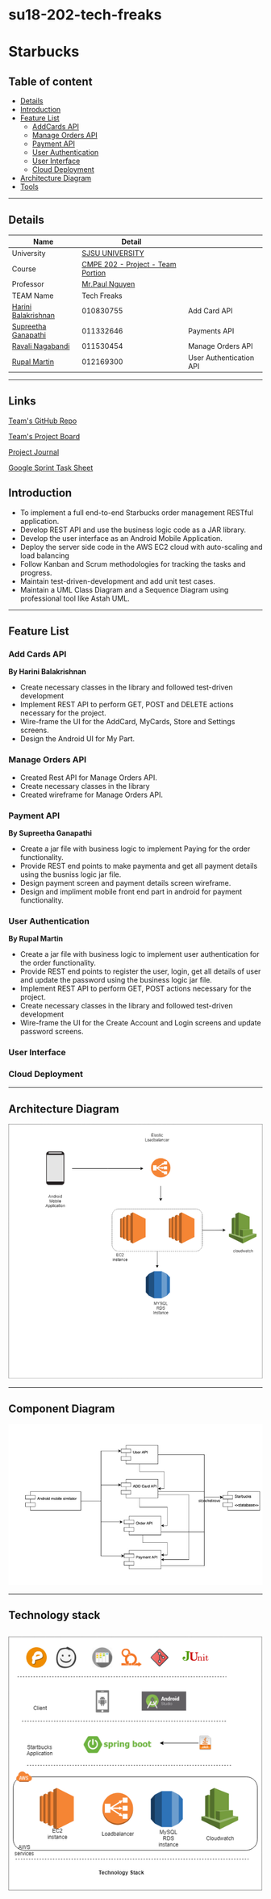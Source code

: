 # su18-202-tech-freaks

# Starbucks

## Table of content

- [Details](#details)
- [Introduction](#introduction)
- [Feature List](#feature-list)
    - [AddCards API](#addcards-api)
    - [Manage Orders API](#manage-orders-api)
    - [Payment API](#payment-api)
    - [User Authentication](#user-authentication)
    - [User Interface](#user-interface)
    - [Cloud Deployment](#cloud-deployment)
- [Architecture Diagram](#architecture-diagram)
- [Tools](#tools)

----

## Details

|Name | Detail| |
|---|---|---|
| University | [SJSU UNIVERSITY]( http://www.sjsu.edu/) |
| Course | [CMPE 202 - Project - Team Portion](https://sjsu.instructure.com/courses/1262771/assignments/4720318)|
|Professor| [Mr.Paul Nguyen](paul.nguyen@sjsu.edu) |
| TEAM Name | Tech Freaks |
|     [Harini Balakrishnan](https://www.linkedin.com/in/harini-balakrishnan/)  | 010830755  |  Add Card API
|     [Supreetha Ganapathi](supreetha.ganapathi@sjsu.edu )    | 011332646| Payments API
|     [Ravali Nagabandi](ravali.nagabandi@sjsu.edu )     |011530454 | Manage Orders API
|     [Rupal Martin](rupal.martin@sjsu.edu )     | 012169300 |User Authentication API

----


## Links
[Team's GitHub Repo](https://github.com/nguyensjsu/su18-202-tech-freaks)

[Team's Project Board](https://github.com/nguyensjsu/su18-202-tech-freaks/tree/master/StarbucksApp)

[Project Journal](https://github.com/nguyensjsu/su18-202-tech-freaks/tree/master/Project-Journal)

[Google Sprint Task Sheet](https://docs.google.com/spreadsheets/d/1DHKUhauHKrLk8ypkR21KtiweimVdh4xelrKpuAAUN80/edit#gid=0)


## Introduction
 - To implement a full end-to-end Starbucks order management RESTful application.
 - Develop REST API and use the business logic code as a JAR library.
 - Develop the user interface as an Android Mobile Application.
 - Deploy the server side code in the AWS EC2 cloud with auto-scaling and load balancing
 - Follow Kanban and Scrum methodologies for tracking the tasks and progress.
 - Maintain test-driven-development and add unit test cases.
 - Maintain a UML Class Diagram and a Sequence Diagram using professional tool like Astah UML.

-----

## Feature List

### Add Cards API

**By Harini Balakrishnan**

- Create necessary classes in the library and followed test-driven development
- Implement REST API to perform GET, POST and DELETE actions necessary for the project.
- Wire-frame the UI for the AddCard, MyCards, Store and Settings screens.
- Design the Android UI for My Part.

### Manage Orders API
- Created Rest API for Manage Orders API.
- Create necessary classes in the library
- Created wireframe for Manage Orders API.

### Payment API
**By Supreetha Ganapathi**

- Create a jar file with business logic to implement Paying for the order functionality.
- Provide REST end points to make paymenta and get all payment details using the busniss logic jar file.
- Design payment screen and payment details screen wireframe.
- Design and impliment mobile front end part in android for payment functionality.

### User Authentication

**By Rupal Martin**
- Create a jar file with business logic to implement user authentication for the order functionality.
- Provide REST end points to register the user, login, get all details of user and update the password using the business logic jar file.
- Implement REST API to perform GET, POST actions necessary for the project.
- Create necessary classes in the library and followed test-driven development
- Wire-frame the UI for the Create Account and Login screens and update password screens.


### User Interface
### Cloud Deployment

----

## Architecture Diagram
![alt text](https://github.com/nguyensjsu/su18-202-tech-freaks/blob/master/Architecure-Diagrams/Deployment%20Architecure.png)

----

## Component Diagram
![alt text](https://github.com/nguyensjsu/su18-202-tech-freaks/blob/master/Architecure-Diagrams/Component_Diagram.jpeg)

----
## Technology stack

  ![alt text](https://github.com/nguyensjsu/su18-202-tech-freaks/blob/master/Architecure-Diagrams/TechnologyStack.png)
----
